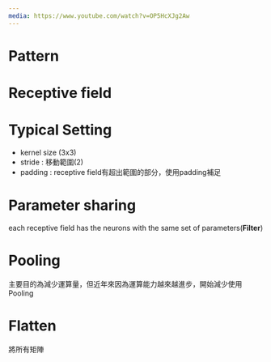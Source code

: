 ```yaml
---
media: https://www.youtube.com/watch?v=OP5HcXJg2Aw
---
```

# Pattern

# Receptive field

# Typical Setting 

- kernel size (3x3)
- stride : 移動範圍(2)
- padding : receptive field有超出範圍的部分，使用padding補足

# Parameter sharing

each receptive field has the neurons with the same set of parameters(**Filter**)

# Pooling

主要目的為減少運算量，但近年來因為運算能力越來越進步，開始減少使用Pooling

# Flatten

將所有矩陣